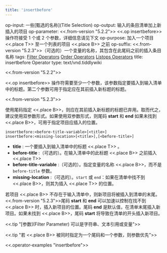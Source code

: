 ```yaml
---
title: 'insertbefore'
---
```


op-input: 一些[甄选的名称](Title Selection)
op-output: 输入的条目清单加上新插入的项目
op-parameter: <<.from-version "5.2.2">> <<.op insertbefore>> 操作符接受 1 个或 2 个参数，详细信息请见下文
op-purpose: 加入一个项目 <<.place T>> 至一个列表的项目 <<.place B>> 之前
op-suffix: <<.from-version "5.2.3">>（可选的）一个变量的名称，其包含在此尾码之前的插入条目名称
tags: [Filter Operators](#Filter%20Operators) [Order Operators](#Order%20Operators) [Listops Operators](#Listops%20Operators)
title: insertbefore Operator
type: text/vnd.tiddlywiki

<<.from-version "5.2.2">>

<<.op insertbefore>> 操作符需要至少一个参数，该参数指定要插入到输入清单中的标题。第二个参数可用于指定应在其前插入新标题的标题。

<<.from-version "5.2.3">>

使用尾码指定 <<.place B>>，则应在其前插入新标题的标题已弃用。取而代之，建议使用双参数形式。如果使用双参数形式，则尾码 **start** 和 **end** 如果未找到 <<.place B>>，可用于指定项目应插入的位置。

```
insertbefore:<before-title-variable>[<title>]
insertbefore:<missing-location>[<title>],[<before-title>]
```

* **title** : 一个要插入到输入清单中的标题 <<.place T>> 。
* **before-title** :（可选的）。在输入清单中的此标题 <<.place B>> 之前插入 <<.place T>> 
* **before-title-variable** :（可选的）。指定变量的名称 <<.place B>>，而不是 `before-title` 参数。
* **missing-location** :（可选的）。`start` 或 `end`：如果在清单中找不到 <<.place B>>，则其为插入 <<.place T>> 的位置。

若项目 <<.place B>> 不存在于输入清单中，则新项目将被插入到清单的末尾。<<.from-version "5.2.3">>尾码 **start** 和 **end** 可以加速以控制在找不到 <<.place B>> 时，插入新项目的位置。尾码 **end** 是默认值，在清单末尾插入新项目。如果未找到 <<.place B>>，尾码 **start** 将导致在清单的开头插入新项目。

<<.tip "[参数](Filter Parameter) 可以是字符串、文本引用或变量">>

<<.tip "若 <<.place B>> 被同时指定为一个尾码和一个参数，则参数优先">>

<<.operator-examples "insertbefore">>